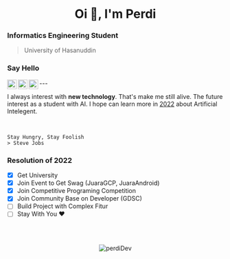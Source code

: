
<h1 align="center">Oi 🙌, I'm Perdi</h1>

### Informatics Engineering Student
> University of Hasanuddin

### Say Hello
<p align="center">
  <a href="https://www.instagram.com/perdidev/">
    <img align="left" alt="PerdiDev's Instagram" width="22px" src="https://raw.githubusercontent.com/hussainweb/hussainweb/main/icons/instagram.png" />
  </a>
  <a href="https://twitter.com/malaikat___maut_">
    <img align="left" alt="PerdiDev | Twitter" width="22px" src="https://raw.githubusercontent.com/peterthehan/peterthehan/master/assets/twitter.svg" />
  </a>
  <a href="https://www.linkedin.com/in/perdidev/">
    <img align="left" alt="PerdiDev's LinkedIN" width="22px" src="https://raw.githubusercontent.com/peterthehan/peterthehan/master/assets/linkedin.svg" />
  </a>
</p>
---
</br>

I always interest with **new technology**. That's make me still alive.
The future interest as a student with AI. I hope can learn more in [2022](https://www.instagram.com/perdidev/)
about Artificial Intelegent.

</br>

```
Stay Hungry, Stay Foolish
> Steve Jobs
```
### Resolution of 2022
- [x] Get University
- [x] Join Event to Get Swag (JuaraGCP, JuaraAndroid)
- [x] Join Competitive Programing Competition
- [x] Join Community Base on Developer (GDSC)
- [ ] Build Project with Complex Fitur
- [ ] Stay With You ♥️

</br>
</br>

<p align="center"> <img src="https://github-readme-stats.vercel.app/api?username=perdiDev&show_icons=true&theme=radical" alt="perdiDev" />
